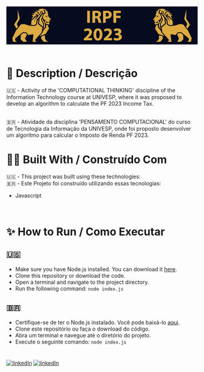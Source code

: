 <h1 align="center">
</h1>
<div align="center">
  <img alt="Demo" src="logo.png" />
</div>

<br/>

# 📰 Description / Descrição

🇺🇸 - Activity of the 'COMPUTATIONAL THINKING' discipline of the Information Technology course at UNIVESP, where it was proposed to develop an algorithm to calculate the PF 2023 Income Tax.

<br />
🇧🇷 - Atividade da disciplina 'PENSAMENTO COMPUTACIONAL' do curso de Tecnologia da Informação da UNIVESP, onde foi proposto desenvolver um algoritmo para calcular o Imposto de Renda PF 2023.

<br />

# 👷🔧 Built With / Construído Com

🇺🇸 - This project was built using these technologies:<br />
🇧🇷 - Este Projeto foi construído utilizando essas tecnologias:
- Javascript

<br />

# ✨ How to Run / Como Executar
## 🇺🇸

- Make sure you have Node.js installed. You can download it [here](https://nodejs.org/).
- Clone this repository or download the code.
- Open a terminal and navigate to the project directory.
- Run the following command: `node index.js`

## 🇧🇷

- Certifique-se de ter o Node.js instalado. Você pode baixá-lo [aqui](https://nodejs.org/).
- Clone este repositório ou faça o download do código.
- Abra um terminal e navegue até o diretório do projeto.
- Execute o seguinte comando: `node index.js`


# 
[![linkedIn](https://img.shields.io/badge/linkedin-0A66C2?style=for-the-badge&logo=linkedin&logoColor=white)](https://www.linkedin.com/in/jpvasques/)
[![linkedIn](https://img.shields.io/badge/VASQUESJP-000000?style=for-the-badge&logo=internetexplorer&logoColor=white)](https://vasques.dev/)
